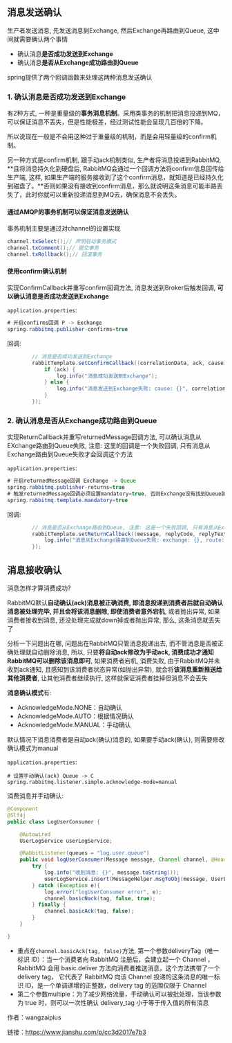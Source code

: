 ## 消息发送确认

生产者发送消息, 先发送消息到Exchange, 然后Exchange再路由到Queue, 这中间就需要确认两个事情

- 确认消息**是否成功发送到Exchange**
- 确认消息**是否从Exchange成功路由到Queue**

spring提供了两个回调函数来处理这两种消息发送确认

### 1. 确认消息是否成功发送到Exchange

有2种方式, 一种是重量级的**事务消息机制**。采用类事务的机制把消息投递到MQ，可以保证消息不丢失，但是性能极差，经过测试性能会呈现几百倍的下降。

所以说现在一般是不会用这种过于重量级的机制，而是会用轻量级的confirm机制。

另一种方式是confirm机制, 跟手动ack机制类似, 生产者将消息投递到RabbitMQ, **且将消息持久化到硬盘后, RabbitMQ会通过一个回调方法将confirm信息回传给生产端, 这样, 如果生产端的服务接收到了这个confirm消息，就知道是已经持久化到磁盘了。**否则如果没有接收到confirm消息，那么就说明这条消息可能半路丢失了，此时你就可以重新投递消息到MQ去，确保消息不会丢失。

####  通过AMQP的事务机制可以保证消息发送确认

 事务机制主要是通过对channel的设置实现

```java
channel.txSelect();// 声明启动事务模式
channel.txComment();// 提交事务
channel.txRollback();// 回滚事务
```

####  使用confirm确认机制

 实现ConfirmCallback并重写confirm回调方法, 消息发送到Broker后触发回调, **可以确认消息是否成功发送到Exchange**

`application.properties`:

```java
# 开启confirms回调 P -> Exchange
spring.rabbitmq.publisher-confirms=true
```

回调:

```java
        // 消息是否成功发送到Exchange
        rabbitTemplate.setConfirmCallback((correlationData, ack, cause) -> {
            if (ack) {
                log.info("消息成功发送到Exchange");
            } else {
                log.info("消息发送到Exchange失败: cause: {}", correlationData, cause);
            }
        });
```

### 2. 确认消息是否从Exchange成功路由到Queue

实现ReturnCallback并重写returnedMessage回调方法, 可以确认消息从EXchange路由到Queue失败, 注意: 这里的回调是一个失败回调, 只有消息从Exchange路由到Queue失败才会回调这个方法

`application.properties`:

```java
# 开启returnedMessage回调 Exchange -> Queue
spring.rabbitmq.publisher-returns=true
# 触发returnedMessage回调必须设置mandatory=true, 否则Exchange没有找到Queue就会丢弃掉消息, 而不会触发回调
spring.rabbitmq.template.mandatory=true
```

回调:

```java
        // 消息是否从Exchange路由到Queue, 注意: 这是一个失败回调, 只有消息从Exchange路由到Queue失败才会回调这个方法
        rabbitTemplate.setReturnCallback((message, replyCode, replyText, exchange, routingKey) -> {
            log.info("消息从Exchange路由到Queue失败: exchange: {}, route: {}, replyCode: {}, replyText: {}, message: {}", exchange, routingKey, replyCode, replyText, message);
        });
```

## 消息接收确认

消息怎样才算消费成功?

RabbitMQ默认**自动确认(ack)**消息被正确消费, 即**消息投递到消费者后就自动确认消息被处理完毕, 并且会将该消息删除, 即使消费者意外宕机**, 或者抛出异常, 如果消费者接收到消息, 还没处理完成就down掉或者抛出异常, 那么, 这条消息就丢失了

分析一下问题出在哪, 问题出在RabbitMQ只管消息投递出去, 而不管消息是否被正确处理就自动删除消息, 所以, 只要**将自动ack修改为手动ack, 消费成功才通知RabbitMQ可以删除该消息即可**, 如果消费者宕机, 消费失败, 由于RabbitMQ并未收到ack通知, 且感知到该消费者状态异常(如抛出异常), 就会将**该消息重新推送给其他消费者**, 让其他消费者继续执行, 这样就保证消费者挂掉但消息不会丢失

**消息确认模式**有:

- AcknowledgeMode.NONE：自动确认
- AcknowledgeMode.AUTO：根据情况确认
- AcknowledgeMode.MANUAL：手动确认

默认情况下消息消费者是自动ack(确认)消息的, 如果要手动ack(确认), 则需要修改确认模式为manual

`application.properties`:

```
# 设置手动确认(ack) Queue -> C
spring.rabbitmq.listener.simple.acknowledge-mode=manual
```

消费消息并手动确认:

```java
@Component
@Slf4j
public class LogUserConsumer {

    @Autowired
    UserLogService userLogService;

    @RabbitListener(queues = "log.user.queue")
    public void logUserConsumer(Message message, Channel channel, @Header (AmqpHeaders.DELIVERY_TAG) long tag) throws IOException {
        try {
            log.info("收到消息: {}", message.toString());
            userLogService.insert(MessageHelper.msgToObj(message, UserLog.class));
        } catch (Exception e){
            log.error("logUserConsumer error", e);
            channel.basicNack(tag, false, true);
        } finally {
            channel.basicAck(tag, false);
        }
    }

}
```

- 重点在`channel.basicAck(tag, false)`方法, 第一个参数deliveryTag（唯一标识 ID）：当一个消费者向 RabbitMQ 注册后，会建立起一个 Channel ，RabbitMQ 会用 basic.deliver 方法向消费者推送消息，这个方法携带了一个 delivery tag， 它代表了 RabbitMQ 向该 Channel 投递的这条消息的唯一标识 ID，是一个单调递增的正整数，delivery tag 的范围仅限于 Channel
- 第二个参数multiple：为了减少网络流量，手动确认可以被批处理，当该参数为 true 时，则可以一次性确认 delivery_tag 小于等于传入值的所有消息

作者：wangzaiplus

链接：https://www.jianshu.com/p/cc3d2017e7b3

